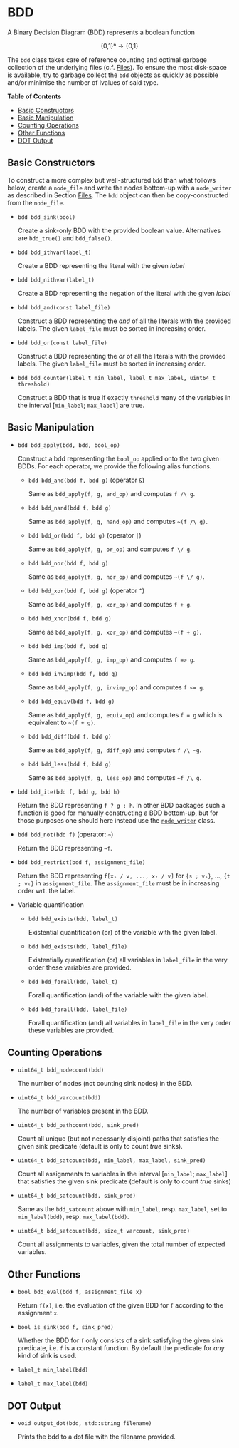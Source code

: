 # BDD

A Binary Decision Diagram (BDD) represents a boolean function

<p style="text-align: center;">
  {0,1}ⁿ → {0,1}
</p>

The `bdd` class takes care of reference counting and optimal garbage collection
of the underlying files (c.f. [Files](/core.md#files)). To ensure the most
disk-space is available, try to garbage collect the `bdd` objects as quickly as
possible and/or minimise the number of lvalues of said type.

**Table of Contents**

- [Basic Constructors](#basic-constructors)
- [Basic Manipulation](#basic-manipulation)
- [Counting Operations](#counting-operations)
- [Other Functions](#other-functions)
- [DOT Output](#dot-output)

## Basic Constructors

To construct a more complex but well-structured `bdd` than what follows below,
create a `node_file` and write the nodes bottom-up with a `node_writer` as
described in Section [Files](/core.md#files). The `bdd` object can then be
copy-constructed from the `node_file`.

- `bdd bdd_sink(bool)`

  Create a sink-only BDD with the provided boolean value. Alternatives are
  `bdd_true()` and `bdd_false()`.
  
- `bdd bdd_ithvar(label_t)`

  Create a BDD representing the literal with the given _label_
  
- `bdd bdd_nithvar(label_t)`

  Create a BDD representing the negation of the literal with the given _label_
  
- `bdd bdd_and(const label_file)`

  Construct a BDD representing the _and_ of all the literals with the provided
  labels. The given `label_file` must be sorted in increasing order.

- `bdd bdd_or(const label_file)`

  Construct a BDD representing the _or_ of all the literals with the provided
  labels. The given `label_file` must be sorted in increasing order.

- `bdd bdd_counter(label_t min_label, label_t max_label, uint64_t threshold)`

  Construct a BDD that is true if exactly `threshold` many of the variables in
  the interval [`min_label`; `max_label`] are true.

## Basic Manipulation

- `bdd bdd_apply(bdd, bdd, bool_op)`

  Construct a bdd representing the `bool_op` applied onto the two given BDDs.
  For each operator, we provide the following alias functions.
  
  - `bdd bdd_and(bdd f, bdd g)` (operator `&`)
  
    Same as `bdd_apply(f, g, and_op)` and computes `f /\ g`.
  
  - `bdd bdd_nand(bdd f, bdd g)`
  
    Same as `bdd_apply(f, g, nand_op)` and computes `~(f /\ g)`.
  
  - `bdd bdd_or(bdd f, bdd g)` (operator `|`)

    Same as `bdd_apply(f, g, or_op)` and computes `f \/ g`.

  - `bdd bdd_nor(bdd f, bdd g)`
  
    Same as `bdd_apply(f, g, nor_op)` and computes `~(f \/ g)`.
  
  - `bdd bdd_xor(bdd f, bdd g)` (operator `^`)
  
    Same as `bdd_apply(f, g, xor_op)` and computes `f + g`.

  - `bdd bdd_xnor(bdd f, bdd g)`
  
    Same as `bdd_apply(f, g, xor_op)` and computes `~(f + g)`.
  
  - `bdd bdd_imp(bdd f, bdd g)`
  
    Same as `bdd_apply(f, g, imp_op)` and computes `f => g`.
  
  - `bdd bdd_invimp(bdd f, bdd g)`
  
    Same as `bdd_apply(f, g, invimp_op)` and computes `f <= g`.
  
  - `bdd bdd_equiv(bdd f, bdd g)`
  
    Same as `bdd_apply(f, g, equiv_op)` and computes `f = g` which is equivalent
    to `~(f + g)`.
    
  - `bdd bdd_diff(bdd f, bdd g)`
  
    Same as `bdd_apply(f, g, diff_op)` and computes `f /\ ~g`.
  
  - `bdd bdd_less(bdd f, bdd g)`
    
    Same as `bdd_apply(f, g, less_op)` and computes `~f /\ g`.

- `bdd bdd_ite(bdd f, bdd g, bdd h)`

  Return the BDD representing `f ? g : h`. In other BDD packages such a function
  is good for manually constructing a BDD bottom-up, but for those purposes one
  should here instead use the [`node_writer`](/core.md#files) class.

- `bdd bdd_not(bdd f)` (operator: `~`)

  Return the BDD representing `~f`.

- `bdd bdd_restrict(bdd f, assignment_file)`

  Return the BDD representing `f[xₛ / v, ..., xₜ / v]` for `{s ; vₛ}`, ...,
  `{t ; vₜ}` in `assignment_file`. The `assignment_file` must be in
  increasing order wrt. the label.

- Variable quantification

  - `bdd bdd_exists(bdd, label_t)`

     Existential quantification (or) of the variable with the given label.
     
  - `bdd bdd_exists(bdd, label_file)`
  
     Existentially quantification (or) all variables in `label_file` in the very
     order these variables are provided.

  - `bdd bdd_forall(bdd, label_t)`

     Forall quantification (and) of the variable with the given label.
     
  - `bdd bdd_forall(bdd, label_file)`
  
     Forall quantification (and) all variables in `label_file` in the very order
     these variables are provided.


## Counting Operations

- `uint64_t bdd_nodecount(bdd)`

   The number of nodes (not counting sink nodes) in the BDD.

- `uint64_t bdd_varcount(bdd)`

  The number of variables present in the BDD.

- `uint64_t bdd_pathcount(bdd, sink_pred)`

  Count all unique (but not necessarily disjoint) paths that satisfies the
  given sink predicate (default is only to count _true_ sinks).

- `uint64_t bdd_satcount(bdd, min_label, max_label, sink_pred)`

  Count all assignments to variables in the interval [`min_label`; `max_label`]
  that satisfies the given sink predicate (default is only to count _true_
  sinks)

- `uint64_t bdd_satcount(bdd, sink_pred)`

  Same as the `bdd_satcount` above with `min_label`, resp. `max_label`, set to
  `min_label(bdd)`, resp. `max_label(bdd)`.

- `uint64_t bdd_satcount(bdd, size_t varcount, sink_pred)`

  Count all assignments to variables, given the total number of expected
  variables.


## Other Functions

- `bool bdd_eval(bdd f, assignment_file x)`

  Return `f(x)`, i.e. the evaluation of the given BDD for `f` according to the
  assignment `x`.

- `bool is_sink(bdd f, sink_pred)`

  Whether the BDD for `f` only consists of a sink satisfying the given sink
  predicate, i.e. `f` is a constant function. By default the predicate for _any_
  kind of sink is used.

- `label_t min_label(bdd)`

- `label_t max_label(bdd)`


## DOT Output

- `void output_dot(bdd, std::string filename)`

  Prints the bdd to a dot file with the filename provided.
